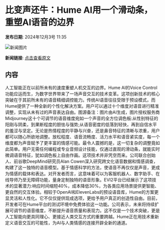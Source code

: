 # 比变声还牛：Hume AI用一个滑动条，重塑AI语音的边界

**发布日期**: 2024年12月3号 11:35

![新闻图片](https://pic.chinaz.com/picmap/202406061628318039_6.jpg)

**新闻链接**: [点击查看原文](https://www.aibase.com/zh/news/13650)

## 内容

人工智能正在以前所未有的速度重塑人机交互的边界。Hume AI的Voice Control功能应运而生，为数字世界带来了一场声音交互的技术变革。这项创新技术的核心突破在于其前所未有的语音精细调控能力。传统AI语音往往受限于预设模式，而Hume提供了一种全新的个性化解决方案。用户可以通过十个维度对语音进行精准调整，实现从未有过的声音表达自由。图源备注：图片由AI生成，图片授权服务商Midjourney这十个可调节的语音维度宛如一个声音的全方位调色板:从性别特征的阳刚与阴柔，到果断程度的胆怯与强势;从语音密度的低落到轻快，再到自信水平的羞涩与坚定。无论是热情程度的平静与兴奋，还是鼻音特征的清晰与浓重，用户都可以随心所欲地调整。放松程度、语音流畅度、活力水平和语音紧实度，每一个维度都为声音赋予了更丰富的情感可能。最令人震撼的是，这一切复杂的调整竟如此简单。用户无需任何编程或专业音频设计技能，仅通过直观的滑动条，就能实时微调语音特征，犹如调色板上自由作画。这项技术并非凭空而来。公司联合创始人、前谷歌DeepMind研究员Alan Cowen深入研究跨文化语音数据和情感调查，构建了这一独特的语音模型。基于情感科学的方法，使语音不再仅仅是声音，更成为情感的载体和表达。对开发者而言，这意味着可以为客服机器人、数字助手、在线导师乃至无障碍功能，量身定制独特的语音形象。EVI2平台已经展示了这项技术的显著潜力:响应时间缩短40%，成本降低30%，为各类应用场景提供更智能、更自然的交互体验。相较于OpenAI和ElevenLabs的预设语音库，Hume的方案更显灵活和人性化。它不仅仅提供现成选项，更给予用户真正的创造性自由。目前，开发者可在Hume平台的测试环境中免费体验这一功能。公司表示，未来将持续扩展可调节的语音维度，不断提升语音质量和表现力。这不仅是一个技术突破，更是人工智能向更具同理心、更接近人类交互方式的重要跨越。Hume正在用技术重新定义语音交互的可能性，为AI与人类情感的连接开辟全新的通道。
